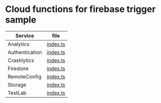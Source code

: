 # Cloud functions for firebase trigger sample

|Service|file|
|---|---|
|Analytics|[index.ts](https://github.com/kawamataryo/firebase-functions-trigger-list/blob/master/functions/src/analytics/index.ts)|
|Authentication|[index.ts](https://github.com/kawamataryo/firebase-functions-trigger-list/blob/master/functions/src/authentication/index.ts)|
|Crashlytics|[index.ts](https://github.com/kawamataryo/firebase-functions-trigger-list/blob/master/functions/src/crashlytics/index.ts)|
|Firestore|[index.ts](https://github.com/kawamataryo/firebase-functions-trigger-list/blob/master/functions/src/firestore/index.ts)|
|RemoteConfig|[index.ts](https://github.com/kawamataryo/firebase-functions-trigger-list/blob/master/functions/src/remoteConfig/index.ts)|
|Storage|[index.ts](https://github.com/kawamataryo/firebase-functions-trigger-list/blob/master/functions/src/storage/index.ts)|
|TestLab|[index.ts](https://github.com/kawamataryo/firebase-functions-trigger-list/blob/master/functions/src/testLab/index.ts)|
